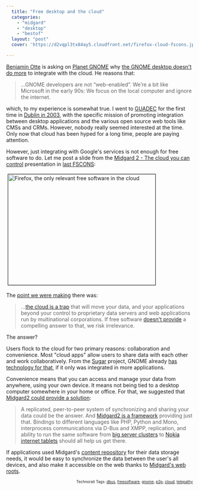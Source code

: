 ```yaml
---
  title: "Free desktop and the cloud"
  categories: 
    - "midgard"
    - "desktop"
    - "bestof"
  layout: "post"
  cover: 'https://d2vqpl3tx84ay5.cloudfront.net/firefox-cloud-fscons.jpg'

---
```

<p>
<a href="http://blogs.gnome.org/otte/">Benjamin Otte</a> is asking on <a href="http://planet.gnome.org/">Planet GNOME</a> why <a href="http://blogs.gnome.org/otte/2009/02/20/gnome-and-the-cloud/">the GNOME desktop doesn't do more</a> to integrate with the cloud. He reasons that:
</p><blockquote>
...GNOME developers are not “web-enabled”. We’re a bit like Microsoft in the early 90s: We focus on the local computer and ignore the internet.
</blockquote><p>
which, to my experience is somewhat true. I went to <a href="http://guadec.org/">GUADEC</a> for the first time in <a href="http://2003.guadec.org/">Dublin in 2003</a>, with the specific mission of promoting integration between desktop applications and the various open source web tools like CMSs and CRMs. However, nobody really seemed interested at the time. Only now that cloud has been hyped for a long time, people are paying attention.
</p><p>
However, just integrating with Google's services is not enough for free software to do. Let me post a slide from the <a href="http://www.slideshare.net/bergie/midgard-2-the-cloud-you-can-control-presentation">Midgard 2 - The cloud you can control</a> presentation in <a href="http://fscons.org/2008/">last FSCONS</a>:
</p><p>
<img src="https://d2vqpl3tx84ay5.cloudfront.net/firefox-cloud-fscons.jpg" height="299" width="398" border="1" hspace="4" vspace="4" alt="Firefox, the only relevant free software in the cloud" title="Firefox, the only relevant free software in the cloud" /></p><p>
The <a href="http://bergie.iki.fi/blog/midgard2_at_fscons-your_data-everywhere/">point we were making</a> there was:
</p><blockquote>
...<a href="http://www.guardian.co.uk/technology/2008/sep/29/cloud.computing.richard.stallman">the cloud is a trap</a> that will move your data, and your applications beyond your control to proprietary data servers and web applications run by multinational corporations. If free software <a href="http://itmanagement.earthweb.com/osrc/article.php/3760206/Free+and+Open+Source+Software+vs.+Cloud+Computing.htm">doesn't provide</a> a compelling answer to that, we risk irrelevance.
</blockquote><p>
The answer?
</p><p>
Users flock to the cloud for two primary reasons: collaboration and convenience. Most "cloud apps" allow users to share data with each other and work collaboratively. From the <a href="http://sugarlabs.org/go/Main_Page">Sugar</a> project, GNOME already <a href="http://telepathy.freedesktop.org/wiki/Tubes">has technology for that</a>, if it only was integrated in more applications.
</p><p>
Convenience means that you can access and manage your data from anywhere, using your own device. It means not being tied to a desktop computer somewhere in your home or office. For that, we suggested that <a href="http://bergie.iki.fi/blog/midgard2_at_fscons-your_data-everywhere/">Midgard2 could provide a solution</a>: 
</p><blockquote>
A replicated, peer-to-peer system of synchronizing and sharing your data could be the answer. And <a href="http://blogs.nemein.com/people/piotras/view/midgard2---flexibility-rocks.html">Midgard2 is a framework</a> providing just that. Bindings to different languages like PHP, Python and Mono, interprocess communications via D-Bus and XMPP, replication, and ability to run the same software from <a href="http://www.cmswatch.com/Trends/163-Midgard-in-Action">big server clusters</a> to <a href="http://bergie.iki.fi/blog/maemo_and_midgard_go_well_together/">Nokia internet tablets</a> should all help us get there.
</blockquote><p>
If applications used Midgard's <a href="http://bergie.iki.fi/blog/midgard_and_jcr-a_look_at_two_content_repositories/">content repository</a> for their data storage needs, it would be easy to synchronize the data between the user's all devices, and also make it accessible on the web thanks to <a href="http://bergie.iki.fi/blog/midcom_3_at_a_glance/">Midgard's web roots</a>.
</p>
<p style="text-align:right;font-size:10px;">Technorati Tags: <a href="http://www.technorati.com/tag/dbus" rel="tag">dbus</a>, <a href="http://www.technorati.com/tag/freesoftware" rel="tag">freesoftware</a>, <a href="http://www.technorati.com/tag/gnome" rel="tag">gnome</a>, <a href="http://www.technorati.com/tag/p2p" rel="tag">p2p</a>, <a href="http://www.technorati.com/tag/cloud" rel="tag">cloud</a>, <a href="http://www.technorati.com/tag/telepathy" rel="tag">telepathy</a></p>
